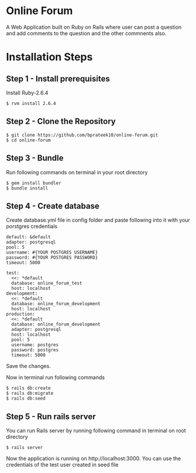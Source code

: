 # Online Forum

A Web Application built on Ruby on Rails where user can post a question and add comments to the question and the other commnents also.

# Installation Steps

## Step 1 - Install prerequisites

Install Ruby-2.6.4

    $ rvm install 2.6.4

## Step 2 - Clone the Repository

    $ git clone https://github.com/bprateek10/online-forum.git
    $ cd online-forum

## Step 3 - Bundle

Run following commands on terminal in your root directory

    $ gem install bundler
    $ bundle install

## Step 4 - Create database

Create database.yml file in config folder and paste following into it with your porstgres credentials

    default: &default
    adapter: postgresql
    pool: 5
    username: #{YOUR POSTGRES USERNAME}
    password: #{YOUR POSTGRES PASSWORD}
    timeout: 5000

    test:
      <<: *default
      database: online_forum_test
      host: localhost
    development:
      <<: *default
      database: online_forum_development
      host: localhost
    production:
      <<: *default
      database: online_forum_development
      adapter: postgresql
      host: localhost
      pool: 5
      username: postgres
      password: postgres
      timeout: 5000

Save the changes.

Now in terminal run following commands

    $ rails db:create
    $ rails db:migrate
    $ rails db:seed

## Step 5 - Run rails server

You can run Rails server by running following command in terminal on root directory

    $ rails server

Now the application is running on http://localhost:3000.
You can use the credentials of the test user created in seed file
